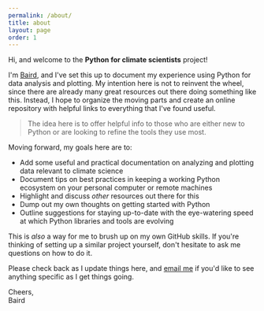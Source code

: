 ```yaml
---
permalink: /about/
title: about
layout: page
order: 1
---
```


Hi, and welcome to the **Python for climate scientists** project!

I'm [Baird](https://bairdlangenbrunner.github.io), and I've set this up to document my experience using Python for data analysis and plotting.  My intention here is not to reinvent the wheel, since there are already many great resources out there doing something like this.  Instead, I hope to organize the moving parts and create an online repository with helpful links to everything that I've found useful.

> The idea here is to offer helpful info to those who are either new to Python or are looking to refine the tools they use most.

Moving forward, my goals here are to:
* Add some useful and practical documentation on analyzing and plotting data relevant to climate science
* Document tips on best practices in keeping a working Python ecosystem on your personal computer or remote machines
* Highlight and discuss *other* resources out there for this
* Dump out my own thoughts on getting started with Python
* Outline suggestions for staying up-to-date with the eye-watering speed at which Python libraries and tools are evolving

This is *also* a way for me to brush up on my own GitHub skills.  If you're thinking of setting up a similar project yourself, don't hesitate to ask me questions on how to do it.

Please check back as I update things here, and <a href="mailto:{{site.email}}">email me</a>  if you'd like to see anything specific as I get things going.

Cheers,  
Baird
